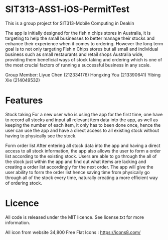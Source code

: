 # SIT313-ASS1-iOS-PermitTest
This is a group project for SIT313-Mobile Computing in Deakin

The app is initially designed for the fish n chips stores in Australia, it is targeting to help the small businesses to better manage their stocks and enhance their experience when it comes to ordering. However the long term goal is to not only targeting Fish n Chips stores but all small and individual business such as small restaurants and retail shops Australia wide, providing them beneficial ways of stock taking and ordering which is one of the most crucial factors of running a successful business in any scale. 

 Group Member:
 Liyue Chen (212334176) 
 Hongxing You (213390641) 
 Yibing Xie (214049532)

# Features
Stock taking
For a new user who is using the app for the first time, one have to record all stocks and input all relevant item data into the app, as well as keeping the number of each item, it only has to been done once, hence the user can use the app and have a direct access to all existing stock without having to physically see the stock. 

Form order list
After entering all stock data into the app and having a direct access to all stock information, the app also allows the user to form a order list according to the existing stock. Users are able to go through the all of the stock just within the app and find out what items are lacking and creating a order list accordingly for the next order. The app will give the user ability to form the order list hence saving time from physically go through all of the stock every time, naturally creating a more efficient way of ordering stock.


# Licence
All code is released under the MIT licence. See license.txt for more information.

All icon from website 34,800 Free Flat Icons : https://icons8.com/
